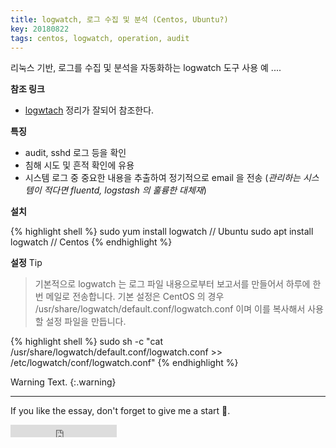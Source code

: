 ```yaml
---
title: logwatch, 로그 수집 및 분석 (Centos, Ubuntu?)
key: 20180822
tags: centos, logwatch, operation, audit
---
```


리눅스 기반, 로그를 수집 및 분석을 자동화하는 logwatch 도구 사용 예 ....

<!--more-->

**참조 링크**
- [logwtach](https://www.lesstif.com/display/WS/logwatch) 정리가 잘되어 참조한다.


**특징**
- audit, sshd 로그 등을 확인
- 침해 시도 및 흔적 확인에 유용
- 시스템 로그 중 중요한 내용을 추출하여 정기적으로 email 을 전송
  (*관리하는 시스템이 적다면 fluentd, logstash 의 훌륭한 대체재*)


**설치**

{% highlight shell %}
sudo yum install logwatch // Ubuntu
sudo apt install logwatch // Centos
{% endhighlight %}


**설정**
Tip
> 기본적으로 logwatch 는 로그 파일 내용으로부터 보고서를 만들어서 하루에 한번 메일로 전송합니다. 기본 설정은 CentOS 의 경우 /usr/share/logwatch/default.conf/logwatch.conf 이며 이를 복사해서 사용할 설정 파일을 만듭니다.

{% highlight shell %}
sudo sh -c "cat /usr/share/logwatch/default.conf/logwatch.conf >> /etc/logwatch/conf/logwatch.conf"
{% endhighlight %}

Warning Text.
{:.warning}



<!--
# What does one of factors make software great?
 > I'm pretty sure that there are some factors to do so. But it depends on the condition where we are. However, we can guess it in general way. It means that we can easily imagine the structure of software in regardless of what you're going to develop.
-->

---

If you like the essay, don't forget to give me a start :star2:.

<iframe src="https://ghbtns.com/github-btn.html?user=gbkim1988&repo=gbkim1988.github.io&type=star&count=true"  frameborder="0" scrolling="0" width="170px" height="20px"></iframe>
